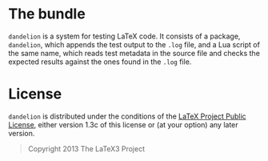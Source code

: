 The bundle
==========

`dandelion` is a system for testing LaTeX code. It consists of a package, `dandelion`, which appends the test output to the `.log` file, and a Lua script of the same name, which reads test metadata in the source file and checks the expected results against the ones found in the `.log` file.

License
=======

`dandelion` is distributed under the conditions of the [LaTeX Project Public License](http://www.latex-project.org/lppl.txt), either version 1.3c of this license or (at your option) any later version.

> Copyright 2013 The LaTeX3 Project
